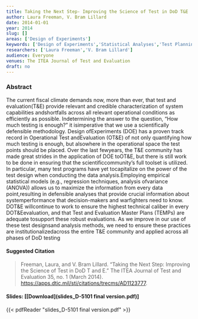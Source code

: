 ```yaml
---
title: Taking the Next Step- Improving the Science of Test in DoD T&E
author: Laura Freeman, V. Bram Lillard
date: 2014-01-01
year: 2014
slug: []
areas: ['Design of Experiments']
keywords: ['Design of Experiments','Statistical Analyses','Test Planning','Test and Evaluation','ITEA']
researchers: ['Laura Freeman','V. Bram Lillard']
audience: Everyone
venues: The ITEA Journal of Test and Evaluation
draft: no
---
```




### Abstract
The current fiscal climate demands now, more than ever, that test and evaluation(T&E) provide relevant and credible characterization of system capabilities andshortfalls across all relevant operational conditions as efficiently as possible. Indetermining the answer to the question, “How much testing is enough?” it isimperative that we use a scientifically defensible methodology. Design ofExperiments (DOE) has a proven track record in Operational Test andEvaluation (OT&E) of not only quantifying how much testing is enough, but alsowhere in the operational space the test points should be placed. Over the last fewyears, the T&E community has made great strides in the application of DOE toOT&E, but there is still work to be done in ensuring that the scientificcommunity’s full toolset is utilized. In particular, many test programs have yet tocapitalize on the power of the test design when conducting the data analysis.Employing empirical statistical models (e.g., regression techniques, analysis ofvariance (ANOVA)) allows us to maximize the information from every data point,resulting in defensible analyses that provide crucial information about systemperformance that decision-makers and warfighters need to know. DOT&E willcontinue to work to ensure the highest technical caliber in every DOT&Eevaluation, and that Test and Evaluation Master Plans (TEMPs) are adequate tosupport these robust evaluations. As we improve in our use of these test designsand analysis methods, we need to ensure these practices are institutionalizedacross the entire T&E community and applied across all phases of DoD testing

#### Suggested Citation
> Freeman, Laura, and V. Bram Lillard. “Taking the Next Step: Improving the Science of Test in DoD T and E.” The ITEA Journal of Test and Evaluation 35, no. 1 (March 2014). https://apps.dtic.mil/sti/citations/trecms/AD1123777.

#### Slides: [[Download](slides_D-5101 final version.pdf)]
{{< pdfReader "slides_D-5101 final version.pdf" >}}




